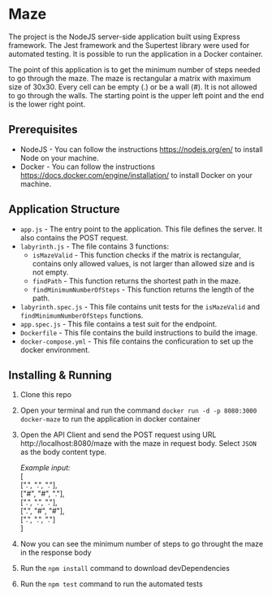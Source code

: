 # Maze
The project is the NodeJS server-side application built using Express framework. The Jest framework and the Supertest library were used for automated testing. It is possible to run the application in a Docker container.

The point of this application is to get the minimum number of steps needed to go through the maze. The maze is rectangular a matrix with maximum size of 30x30. Every cell can be empty (.) or be a wall (#). It is not allowed to go through the walls. The starting point is the upper left point and the end is the lower right point.   

## Prerequisites
- NodeJS - You can follow the instructions https://nodejs.org/en/ to install Node on your machine.
- Docker - You can follow the instructions https://docs.docker.com/engine/installation/ to install Docker on your machine.

## Application Structure
- `app.js` - The entry point to the application. This file defines the server. It also contains the POST request.
- `labyrinth.js` - The file contains 3 functions: 
	 - `isMazeValid` - This function checks if the matrix is rectangular, contains only allowed values, is not larger than allowed size and is not empty. 
	 - `findPath` - This function returns the shortest path in the maze. 
	 - `findMinimumNumberOfSteps` - This function returns the length of the path.
- `labyrinth.spec.js` - This file contains unit tests for the `isMazeValid` and `findMinimumNumberOfSteps` functions.
- `app.spec.js` - This file contains a test suit for the endpoint.
- `Dockerfile` - This file contains the build instructions to build the image.
- `docker-compose.yml` - This file contains the conficuration to set up the docker environment.

## Installing & Running 
1. Clone this repo

2. Open your terminal and run the command `docker run -d -p 8080:3000 docker-maze` to run the application in docker container

3. Open the API Client and send the POST request using URL http://localhost:8080/maze with the maze in request body. Select `JSON` as the body content type.

	*Example input:*   
[  
  [".", ".", "."],  
  ["#", "#", "."],  
  [".", ".", "."],  
  [".", "#", "#"],  
  [".", ".", "."]  
]

4. Now you can see the minimum number of steps to go throught the maze in the response body 

5. Run the `npm install` command to download devDependencies

6. Run the `npm test` command to run the automated tests 
